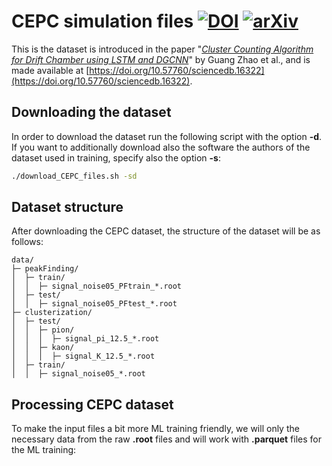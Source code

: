 # CEPC simulation files [![DOI](https://zenodo.org/badge/DOI/10.57760/sciencedb.16322.svg)](https://doi.org/10.57760/sciencedb.16322) [![arXiv](https://img.shields.io/badge/arXiv-2402.16493-b31b1b.svg)](https://doi.org/10.48550/arXiv.2402.16493)
This is the dataset is introduced in the paper
"[*Cluster Counting Algorithm for Drift Chamber using LSTM and DGCNN*](https://doi.org/10.48550/arXiv.2402.16493)"
by Guang Zhao et al., and is made available at
[https://doi.org/10.57760/sciencedb.16322](https://doi.org/10.57760/sciencedb.16322).

## Downloading the dataset

In order to download the dataset run the following script with the option **-d**. If you want to additionally download
also the software the authors of the dataset used in training, specify also the option **-s**:
```bash
./download_CEPC_files.sh -sd
```

## Dataset structure

After downloading the CEPC dataset, the structure of the dataset will be as follows:
```text
data/
├─ peakFinding/
│  ├─ train/
│  │  ├─ signal_noise05_PFtrain_*.root
│  ├─ test/
│  │  ├─ signal_noise05_PFtest_*.root
├─ clusterization/
│  ├─ test/
│  │  ├─ pion/
│  │  │  ├─ signal_pi_12.5_*.root
│  │  ├─ kaon/
│  │  │  ├─ signal_K_12.5_*.root
│  ├─ train/
│  │  ├─ signal_noise05_*.root
```

## Processing CEPC dataset

To make the input files a bit more ML training friendly, we will only the necessary data from the raw **.root** files
and will work with **.parquet** files for the ML training:
